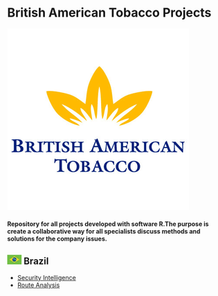 # British American Tobacco Projects

![alt text](https://github.com/Saraiva77/British-American-Tobacco/blob/master/Images/BAT_Loggo.png)


#### Repository for all projects developed with software R.The purpose is create a collaborative way for all specialists discuss methods and solutions for the company issues.

 ## ![GitHub Logo](https://github.com/Saraiva77/British-American-Tobacco/blob/master/Images/Brazil%20Logo2.jpg) Brazil
 
 * [Security Intelligence](https://github.com/Saraiva77/British-American-Tobacco/tree/master/Brazil/Security%20Intelligence)<br/>
  * [Route Analysis](https://github.com/Saraiva77/British-American-Tobacco/tree/master/Brazil/Security%20Intelligence/Route%20Analysis)
    


